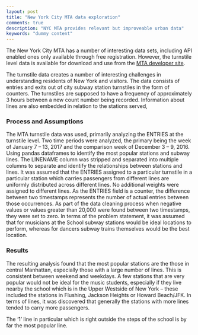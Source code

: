 ```yaml
---
layout: post
title: "New York City MTA data exploration"
comments: true
description: "NYC MTA provides relevant but improveable urban data"
keywords: "dummy content"
---
```


The New York City MTA has a number of interesting data sets, including API enabled ones only available through free registration. However, the turnstile level data is available for download and use from the [MTA developer site](http://web.mta.info/developers/turnstile.html).

The turnstile data creates a number of interesting challenges in understanding residents of New York and visitors. The data consists of entries and exits out of city subway station turnstiles in the form of counters. The turnstiles are supposed to have a frequency of approximately 3 hours between a new count number being recorded. Information about lines are also embedded in relation to the stations served,

### Process and Assumptions
The MTA turnstile data was used, primarily analyzing the ENTRIES at the turnstile level. Two time periods were analyzed, the primary being the week of January 7 – 13, 2017 and the comparison week of December 3 – 9, 2016. Using pandas dataframes to identify the most popular stations and subway lines. The LINENAME column was stripped and separated into multiple columns to separate and identify the relationships between stations and lines. It was assumed that the ENTRIES assigned to a particular turnstile in a particular station which carries passengers from different lines are uniformly distributed across different lines. No additional weights were assigned to different lines. As the ENTRIES field is a counter, the difference between two timestamps represents the number of actual entries between those occurrences. As part of the data cleaning process when negative values or values greater than 20,000 were found between two timestamps, they were set to zero. In terms of the problem statement, it was assumed that for musicians at the School subway stations would be ideal locations to perform, whereas for dancers subway trains themselves would be the best location.

### Results  

The resulting analysis found that the most popular stations are the those in central Manhattan, especially those with a large number of lines. This is consistent between weekend and weekdays. A few stations that are very popular would not be ideal for the music students, especially if they live nearby the school which is in the Upper Westside of New York – these included the stations in Flushing, Jackson Heights or Howard Beach/JFK. In terms of lines, it was discovered that generally the stations with more lines tended to carry more passengers.

The ‘1’ line in particular which is right outside the steps of the school is by far the most popular line.
